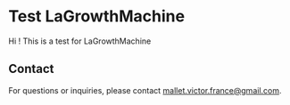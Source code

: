 # Test LaGrowthMachine

Hi ! This is a test for LaGrowthMachine

## Contact

For questions or inquiries, please contact [mallet.victor.france@gmail.com](mailto:mallet.victor.france@gmail.com).
